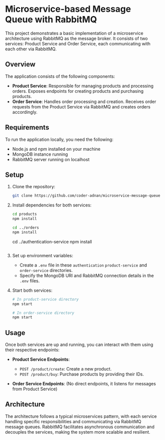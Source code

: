 # Microservice-based Message Queue with RabbitMQ

This project demonstrates a basic implementation of a microservice architecture using RabbitMQ as the message broker. It consists of two services: Product Service and Order Service, each communicating with each other via RabbitMQ.

## Overview

The application consists of the following components:

- **Product Service**: Responsible for managing products and processing orders. Exposes endpoints for creating products and purchasing products.
- **Order Service**: Handles order processing and creation. Receives order requests from the Product Service via RabbitMQ and creates orders accordingly.

## Requirements

To run the application locally, you need the following:

- Node.js and npm installed on your machine
- MongoDB instance running
- RabbitMQ server running on localhost

## Setup

1. Clone the repository:

    ```bash
    git clone https://github.com/coder-adnan/microservice-message-queue-rabbitmq.git
    ```

2. Install dependencies for both services:

    ```bash
    cd products
    npm install

    cd ../orders
    npm install
    ```

     cd ../authentication-service
    npm install
    ```

3. Set up environment variables:

    - Create a `.env` file in these `authentication` `product-service` and `order-service` directories.
    - Specify the MongoDB URI and RabbitMQ connection details in the `.env` files.

4. Start both services:

    ```bash
    # In product-service directory
    npm start

    # In order-service directory
    npm start
    ```

## Usage

Once both services are up and running, you can interact with them using their respective endpoints:

- **Product Service Endpoints**:
    - `POST /product/create`: Create a new product.
    - `POST /product/buy`: Purchase products by providing their IDs.

- **Order Service Endpoints**: (No direct endpoints, it listens for messages from Product Service)

## Architecture

The architecture follows a typical microservices pattern, with each service handling specific responsibilities and communicating via RabbitMQ message queues. RabbitMQ facilitates asynchronous communication and decouples the services, making the system more scalable and resilient.
